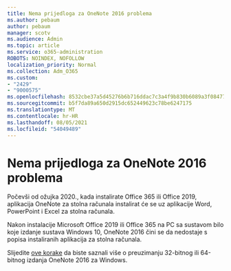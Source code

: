 ```yaml
---
title: Nema prijedloga za OneNote 2016 problema
ms.author: pebaum
author: pebaum
manager: scotv
ms.audience: Admin
ms.topic: article
ms.service: o365-administration
ROBOTS: NOINDEX, NOFOLLOW
localization_priority: Normal
ms.collection: Adm_O365
ms.custom:
- "2429"
- "9000575"
ms.openlocfilehash: 8532cbe37a5d45276b6b716ddac7c3a4f9b830b6089a3f08477150e449a0c92f
ms.sourcegitcommit: b5f7da89a650d2915dc652449623c78be6247175
ms.translationtype: MT
ms.contentlocale: hr-HR
ms.lasthandoff: 08/05/2021
ms.locfileid: "54049489"
---
```

# <a name="suggestions-for-resolving-onenote-2016-is-missing"></a>Nema prijedloga za OneNote 2016 problema

Počevši od ožujka 2020., kada instalirate Office 365 ili Office 2019, aplikacija OneNote za stolna računala instalirat će se uz aplikacije Word, PowerPoint i Excel za stolna računala.

Nakon instalacije Microsoft Office 2019 ili Office 365 na PC sa sustavom bilo koje izdanje sustava Windows 10, OneNote 2016 čini se da nedostaje s popisa instaliranih aplikacija za stolna računala.

Slijedite [ove korake](https://support.office.com/article/OneNote-2016-is-missing-after-installing-Office-2019-or-Office-365-1844ba87-7248-4bd8-a735-66a52f98e6e5) da biste saznali više o preuzimanju 32-bitnog ili 64-bitnog izdanja OneNote 2016 za Windows.
